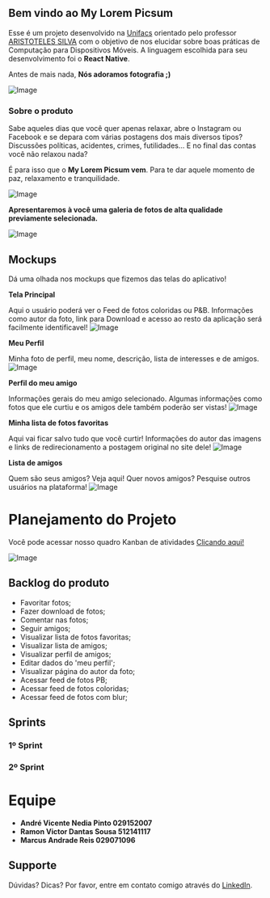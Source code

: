 ## Bem vindo ao My Lorem Picsum

Esse é um projeto desenvolvido na [Unifacs](https://www.unifacs.br/) orientado pelo professor [ARISTOTELES SILVA](https://github.com/totemarcal) com o objetivo de nos elucidar sobre boas práticas de Computação para Dispositivos Móveis. A linguagem escolhida para seu desenvolvimento foi o **React Native**.

Antes de mais nada, **Nós adoramos fotografia ;)**

![Image](https://naliaa.bn.files.1drv.com/y4mpARa6AU_bU7zG-KQEfCdIituKQFMDLI2pooFN7ajmpTD5V83NnhQlSkSdzM0KZaeWsDe4c4XnOgiSgw3wW2z-aCM6ubeQfysIWbcaY2PUYFuqRe8n6JyxmbFgQ_IXaF-hTJqWWB7qqRWcW1B6mGxUoSWarSyVRJUyLmy2-iAqrePNtl8WSiZc2AuaCzf722iqRZ2IUzlVfS-0xGO8UTaQw?width=2777&height=3887&cropmode=none)

### Sobre o produto
Sabe aqueles dias que você quer apenas relaxar, abre o Instagram ou Facebook e se depara com várias postagens dos mais diversos tipos? Discussões políticas, acidentes, crimes, futilidades... E no final das contas você não relaxou nada?

É para isso que o **My Lorem Picsum vem**. Para te dar aquele momento de paz, relaxamento e tranquilidade.

![Image](https://i.picsum.photos/id/211/1920/1280.jpg)

**Apresentaremos à você uma galeria de fotos de alta qualidade previamente selecionada.**

![Image](https://i.picsum.photos/id/289/2800/1508.jpg)

## Mockups
Dá uma olhada nos mockups que fizemos das telas do aplicativo!

**Tela Principal**

Aqui o usuário poderá ver o Feed de fotos coloridas ou P&B. Informações como autor da foto, link para Download e acesso ao resto da aplicação será facilmente identificavel!
![Image](https://kwnj3a.bn.files.1drv.com/y4mHPEFmTL8xH15aKGrjnIa2xWiEKwU-8F9qDOXtt45E4nivON-7AQy4-YlFOF0Bj8r4TixoVGwVF-mE_w6rzWhoENmfcY_LtyrQX_bMuX1RtkMDM7NKUrt3UO59RG7V_iv4HC1pOs9QVONLcKohWZeEMg3_3IacsTUOjc8O_i9m02EgJZgi-2SzfWO82FSY1X5H72m6oWC8ZA0XBH0mpp2rw?width=3024&height=2309&cropmode=none)


**Meu Perfil**

Minha foto de perfil, meu nome, descrição, lista de interesses e de amigos.
![Image](https://mwliaa.bn.files.1drv.com/y4mztnUSZO12eej9Gqe8HJzK2EJl69Yd_eb4DR4s1iipNrv4Ulp4ClyqTjNvgFkRwMZcHwXswVIJFchKmJsvDmgqMhBG1g4iOF2CjIwq-1YBpBmoMn-Mp7e-NyJH9OtKeKUnqE8WFgHTtXEby7SGjrrtSMrpndEWvJX1nrl8Zi1z0cOKSDiZDF55R7Vxww7OwoYS5vbf21M0ksD6dqWQmxlag?width=3024&height=2550&cropmode=none)


**Perfil do meu amigo**

Informações gerais do meu amigo selecionado. Algumas informações como fotos que ele curtiu e os amigos dele também poderão ser vistas!
![Image](https://mqliaa.bn.files.1drv.com/y4m17j30Iv1POOZPbv6fk6QaZT8ck-GUlGMa5B5JqSb00raJVuXhRiitpOzrQOH3RNflrmpc6DH45oU8zWHdddlbf7eDUryiiK_RhU1ry2kWpm4IfjflHmQhWRcz9t6x0Q5R0YrkGOAbvchSS605BTEUzPb06OixTbmPQ5CznyXVgkryA9E4eTp1x5zItZmu2N7mLJZ1ujiHIQNi9TN7Yw2oA?width=3024&height=2622&cropmode=none)

**Minha lista de fotos favoritas**

Aqui vai ficar salvo tudo que você curtir! Informações do autor das imagens e links de redirecionamento a postagem original no site dele!
![Image](https://mgliaa.bn.files.1drv.com/y4msBH9In4QdqXvDcJL2qyE6JXQf8TctyJYxKJz5Mm0_L_UsPyjSXlWcsHPEqlMocgSfyAhCeOTb7vWNEBr7xU_my9VBdLut1bIhnuPmS-GypOkYjTYqpKFJfR1K8vxP6-s6RXPs9ClbGYHfvu97gSgfP9UDM0qpn9Z2TD6m6cSYX6xpbVPKxOOkfm6f-PJNwyfPFrL7EKNnGlQWzV2yD7WsQ?width=3024&height=2393&cropmode=none)


**Lista de amigos**

Quem são seus amigos? Veja aqui! Quer novos amigos? Pesquise outros usuários na plataforma!
![Image](https://lanj3a.bn.files.1drv.com/y4mrUz5VospDCKkTlpD-eg7MIR78K1lHT_wrqWUrqJ5XnneFrUcjobaShue-vS_1RqYxUngtYieqYu__yqVzIeWg3e9ckncKY31dIlBu92q-LdOeAsQ62hysWkPxKeAfhAW_RWEzeOFHecqRFEpzYIMw2RSdLl7Qf6NLQmixNUPhv2O4u5Wm_-EWI3YKfHC5Iv7dwUcjpPY6WSqOlXqwR0BVQ?width=3024&height=2631&cropmode=none)


# Planejamento do Projeto

Você pode acessar nosso quadro Kanban de atividades [Clicando aqui!](https://trello.com/invite/b/Yf5OsXIt/bd95be951b00aba72d23127c3668bcbb/my-lorem-picsum)

![Image](https://maliaa.bn.files.1drv.com/y4mNKqJ30qkeu48gsiuKIczeGpikdrifns_Thkho_AX7a8N9_7TEukO0hnoS8G4aOVcLgQDozBUOguCruCBifiOFP40g1TD70LWxjnNjjWFhybMpfeR-RoWTtAIQ_oOPw7ARqIAz1vw0QZBBa-TiGlCi14iCQRb37jtTT5rjFflcvnWrQe75S-eyn1cCFslm81oWKPIzJ9jR1JBxGxPeBJsOg?width=1126&height=638&cropmode=none)

## Backlog do produto

- Favoritar fotos;
- Fazer download de fotos;
- Comentar nas fotos;
- Seguir amigos;
- Visualizar lista de fotos favoritas;
- Visualizar lista de amigos;
- Visualizar perfil de amigos;
- Editar dados do 'meu perfil';
- Visualizar página do autor da foto;
- Acessar feed de fotos PB;
- Acessar feed de fotos coloridas;
- Acessar feed de fotos com blur;

## Sprints 

### 1º Sprint

### 2º Sprint

# Equipe

- **André Vicente Nedia Pinto 029152007**
- **Ramon Victor Dantas Sousa 512141117**
- **Marcus Andrade Reis 029071096**

## Supporte

Dúvidas? Dicas? Por favor, entre em contato comigo através do [LinkedIn](https://www.linkedin.com/in/andrevnp).

